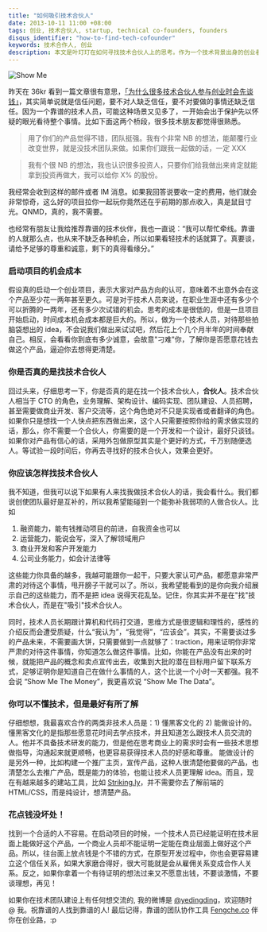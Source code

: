 ```yaml
---
title: "如何吸引技术合伙人"
date: 2013-10-11 11:00 +08:00
tags: 创业, 技术合伙人, startup, technical co-founders, founders
disqus_identifier: "how-to-find-tech-cofounder"
keywords: 技术合作人, 创业
description: 本文是叶玎玎在如何寻找技术合伙人上的思考。作为一个技术背景出身的创业者，叶玎玎介绍了他主要看中哪些东西，最主要的是真心想创业、能力互补和已经在为这个创业付出努力。
---
```


![Show Me](how-to-find-tech-cofounder/show-me.jpg)

昨天在 36kr 看到一篇文章很有意思，[「为什么很多技术合伙人参与创业时会先谈钱」](http://www.36kr.com/p/206766.html)，其实简单说就是信任问题，要不对人缺乏信任，要不对要做的事情还缺乏信任。因为一个靠谱的技术人员，可能这种场景又见多了，一开始会出于保护先以怀疑的眼光看待整个事情。比如下面这两个桥段，很多技术朋友都觉得很熟悉。

<blockquote>
    <p>用了你们的产品觉得不错，团队挺强。我有个非常 NB 的想法，能颠覆行业改变世界，就是没技术团队来做。如果你们跟我一起做的话，一定 XXX</p>
</blockquote>
<blockquote>
    <p>我有个很 NB 的想法，我也认识很多投资人，只要你们给我做出来肯定就能拿到投资再做大，我可以给你 X% 的股份。</p>
</blockquote>

我经常会收到这样的邮件或者 IM 消息。如果我回答说要收一定的费用，他们就会非常惊奇，这么好的项目拉你一起玩你竟然还在乎前期的那点收入，真是鼠目寸光。QNMD，真的，我不需要。

也经常有朋友让我给推荐靠谱的技术伙伴，我也一直说：“我可以帮忙牵线。靠谱的人就那么点，也从来不缺乏各种机会，所以如果看轻技术的话就算了。真要谈，请给予足够的尊重和诚意，剩下的真得看缘分。”

### 启动项目的机会成本

假设真的启动一个创业项目，表示大家对产品方向的认可，意味着不出意外会在这个产品至少花一两年甚至更久。可是对于技术人员来说，在职业生涯中还有多少个可以折腾的一两年，还有多少次试错的机会。思考的成本是很低的，但是一旦项目开始启动，时间成本机会成本都是巨大的。所以，做为一个技术人员，对待那些拍脑袋想出的 idea，不会说我们做出来试试吧，然后花上个几个月半年的时间奉献自己。相反，会看看你到底有多少诚意，会故意"刁难"你，了解你是否愿意花钱去做这个产品，逼迫你去想得更清楚。

### 你是否真的是找技术合伙人

回过头来，仔细思考一下，你是否真的是在找一个技术合伙人，**合伙人**。技术合伙人相当于 CTO 的角色，业务理解、架构设计、编码实现、团队建设、人员招聘，甚至需要做商业开发、客户交流等，这个角色绝对不只是实现者或者翻译的角色。如果你只是想找一个人快点把东西做出来，这个人只需要按照你给的需求做实现的话，那么，你不需要一个合伙人，你需要的是一个开发和一个设计，最好只谈钱。如果你对产品有信心的话，采用外包做原型其实是个更好的方式，千万别随便选人。等试验一段时间后，你再去寻找好的技术合伙人，效果会更好。

### 你应该怎样找技术合伙人

我不知道，但我可以说下如果有人来找我做技术合伙人的话，我会看什么。我们都说创使团队最好是互补的，所以我希望能碰到一个能弥补我弱项的人做合伙人。比如

1.  融资能力，能有钱推动项目的前进，自我资金也可以
2.  运营能力，能说会写，深入了解领域用户
3.  商业开发和客户开发能力
4.  公司业务能力，如会计法律等

这些能力你具备的越多，我越可能跟你一起干，只要大家认可产品，都愿意非常严肃的对待这个事情，甩开膀子干就可以了。所以，我希望能看到的是你向我介绍展示自己的这些能力，而不是把 idea 说得天花乱坠。记住，你其实并不是在"找"技术合伙人，而是在"吸引"技术合伙人。

同时，技术人员长期跟计算机和代码打交道，思维方式是很逻辑和理性的，感性的介绍反而会遭受质疑，什么“我认为”，“我觉得”，“应该会”。其实，不需要谈过多的产品未来，不需要画大饼，只需要做到一点就够了：traction，用来证明你非常严肃的对待这件事情，你知道怎么做这件事情。比如，你能在产品没有出来的时候，就能把产品的概念和卖点宣传出去，收集到大批的潜在目标用户留下联系方式，足够证明你是知道自己在做什么事情的人，这个比说一个小时一天都强。我不会说 “Show Me The Money”，我更喜欢说 “Show Me The Data”。

### 你可以不懂技术，但是最好有所了解

仔细想想，我最喜欢合作的两类非技术人员是：1) 懂黑客文化的 2) 能做设计的。
懂黑客文化的是指那些愿意花时间去学点技术，并且知道怎么跟技术人员交流的人。他并不具备技术研发的能力，但是他在思考商业上的需求时会有一些技术思想做指导，沟通起来就更顺畅，也更容易获得技术人员的好感和尊重。
能做设计的是另外一种，比如构建一个推广主页，宣传产品，这种人很清楚他要做的产品，也清楚怎么去推广产品，既是能力的体验，也能让技术人员更理解 idea。而且，现在有越来越多的建站工具，比如 [Striking.ly](http://striking.ly)，并不需要你去了解前端的 HTML/CSS，而是纯设计，想清楚产品。

### 花点钱没坏处！

找到一个合适的人不容易。在启动项目的时候，一个技术人员已经能证明在技术层面上能做好这个产品，一个商业人员却不能证明一定能在商业层面上做好这个产品。所以，往台面上放点钱是个不错的方式，在原型开发过程中，你也会更容易建立这个信任关系，如果大家磨合得好，很大可能就是会从雇佣关系变成合作人关系。反之，如果你拿着一个有待证明的想法过来又不愿意出钱，不要谈激情，不要谈理想，再见！

如果你在技术团队建设上有任何想交流的, 我的微博是 [@yedingding](http://weibo.com/presently)，欢迎随时 @ 我。祝靠谱的人找到靠谱的人! 最后记得，靠谱的团队协作工具 [Fengche.co](https://fengche.co) 伴你在创业路，:p
